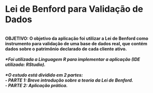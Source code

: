 # Lei de Benford para Validação de Dados
<br>
<b>OBJETIVO: O objetivo da aplicação foi utilizar a Lei de Benford como instrumento para validação de uma base de dados real, que contém dados sobre o patrimônio declarado de cada cliente ativo.</b>
<br><br>
<b><i>*Foi utilizada a Linguagem R para implementar a aplicação (IDE utilizada: RStudio).</i></b>
<br><br>
<b><i>*O estudo está dividido em 2 partes:</i></b>
<br>
<b><i>- PARTE 1: Breve introdução sobre a teoria da Lei de Benford.</i></b>
<br>
<b><i>- PARTE 2: Aplicação prática.</i></b>
